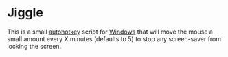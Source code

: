 # Jiggle

This is a small [autohotkey](https://www.autohotkey.com/) script for
[Windows](https://www.microsoft.com/en-us/windows) that will move the mouse
a small amount every X minutes (defaults to 5) to stop any screen-saver from
locking the screen.

